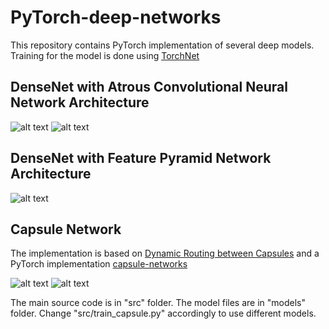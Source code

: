 # PyTorch-deep-networks

This repository contains PyTorch implementation of several deep models. Training for the model is done using [TorchNet](https://github.com/pytorch/tnt)

## DenseNet with Atrous Convolutional Neural Network Architecture
![alt text](https://github.com/s1155026040/PyTorch-deep-networks/blob/master/figures/atrous1.png)
![alt text](https://github.com/s1155026040/PyTorch-deep-networks/blob/master/figures/atrous2.png)

## DenseNet with Feature Pyramid Network Architecture 
![alt text](https://github.com/s1155026040/PyTorch-deep-networks/blob/master/figures/fpn1.png)

## Capsule Network  
The implementation is based on [Dynamic Routing between Capsules](https://arxiv.org/abs/1710.09829) and a PyTorch implementation [capsule-networks](https://github.com/gram-ai/capsule-networks.git)

![alt text](https://github.com/s1155026040/PyTorch-deep-networks/blob/master/figures/capsule1.png)
![alt text](https://github.com/s1155026040/PyTorch-deep-networks/blob/master/figures/capsule2.png)

The main source code is in "src" folder. The model files are in "models" folder. Change "src/train_capsule.py" accordingly to use different models. 

